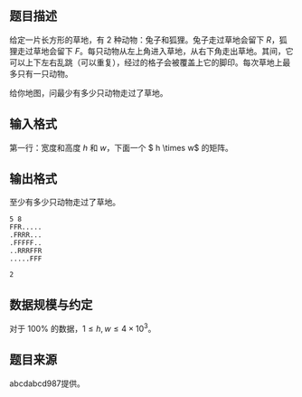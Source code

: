 ## 题目描述

给定一片长方形的草地，有 $2$ 种动物：兔子和狐狸。兔子走过草地会留下 $R$，狐狸走过草地会留下 $F$。每只动物从左上角进入草地，从右下角走出草地。其间，它可以上下左右乱跳（可以重复），经过的格子会被覆盖上它的脚印。每次草地上最多只有一只动物。

给你地图，问最少有多少只动物走过了草地。

## 输入格式

第一行：宽度和高度 $h$ 和 $w$，下面一个 $ h \times w$ 的矩阵。

## 输出格式

至少有多少只动物走过了草地。



```input1
5 8
FFR.....
.FRRR...
.FFFFF..
..RRRFFR
.....FFF
```



```output1
2
```

## 数据规模与约定

对于 $100\%$ 的数据，$1 \le  h,w \le  4 \times 10^3$。

## 题目来源

abcdabcd987提供。

